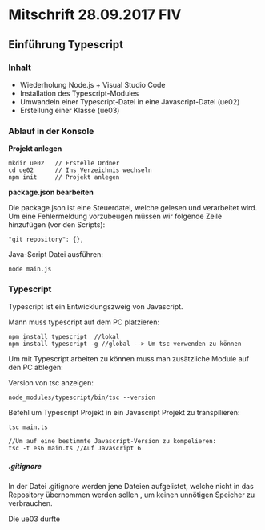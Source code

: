 # Mitschrift 28.09.2017 FIV
## Einführung Typescript

### Inhalt

- Wiederholung Node.js + Visual Studio Code
- Installation des Typescript-Modules
- Umwandeln einer Typescript-Datei in eine Javascript-Datei (ue02)
- Erstellung einer Klasse (ue03)

### Ablauf in der Konsole 

**Projekt anlegen**

```
mkdir ue02   // Erstelle Ordner
cd ue02      // Ins Verzeichnis wechseln
npm init     // Projekt anlegen
```

**package.json bearbeiten**

Die package.json ist eine Steuerdatei, welche gelesen und verarbeitet wird.
Um eine Fehlermeldung vorzubeugen müssen wir folgende Zeile hinzufügen (vor den Scripts):

```
"git repository": {},
```

Java-Script Datei ausführen:

```
node main.js
```

### Typescript

Typescript ist ein Entwicklungszweig von Javascript.

Mann muss typescript auf dem PC platzieren:

```
npm install typescript  //lokal
npm install typescript -g //global --> Um tsc verwenden zu können

```
Um mit Typescript arbeiten zu können muss man zusätzliche Module auf den PC ablegen:

Version von tsc anzeigen:

```
node_modules/typescript/bin/tsc --version
```

Befehl um Typescript Projekt in ein Javascript Projekt zu transpilieren:

```
tsc main.ts

//Um auf eine bestimmte Javascript-Version zu kompelieren:
tsc -t es6 main.ts //Auf Javascript 6
```

##### .gitignore

In der Datei .gitignore werden jene Dateien aufgelistet, welche nicht in das Repository übernommen werden sollen , um keinen unnötigen Speicher zu verbrauchen.


Die ue03 durfte 
